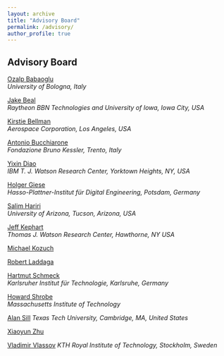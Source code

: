 ```yaml
---
layout: archive
title: "Advisory Board"
permalink: /advisory/
author_profile: true
---
```


## Advisory Board

[Ozalp Babaoglu](http://www.cs.unibo.it/babaoglu/)   
*University of Bologna, Italy*

[Jake Beal](https://jakebeal.github.io/)   
 *Raytheon BBN Technologies and University of Iowa, Iowa City, USA*

[Kirstie Bellman](https://www.researchgate.net/profile/Kirstie_Bellman)  
 *Aerospace Corporation, Los Angeles, USA*

[Antonio Bucchiarone](https://das.fbk.eu/people/profile/bucchiarone)  
 *Fondazione Bruno Kessler, Trento, Italy*

[Yixin Diao]()  
 *IBM T. J. Watson Research Center, Yorktown Heights, NY, USA*

[Holger Giese](https://hpi.de/giese/personen/prof-dr-holger-giese.html)  
 *Hasso-Plattner-Institut für Digital Engineering, Potsdam, Germany*

[Salim Hariri](https://ece.engineering.arizona.edu/faculty-staff/faculty/salim-hariri)  
 *University of Arizona, Tucson, Arizona, USA* 

[Jeff Kephart](https://researcher.watson.ibm.com/researcher/view.php?person=us-kephart)  
 *Thomas J. Watson Research Center, Hawthorne, NY USA*

[Michael Kozuch](https://scholar.google.com/citations?user=RPWFQlAAAAAJ&hl=en)  

[Robert Laddaga](http://people.csail.mit.edu/rladdaga/)  
 
[Hartmut Schmeck](https://www.kastel.kit.edu/schmeck.php)  
 *Karlsruher Institut für Technologie, Karlsruhe, Germany*

[Howard Shrobe](https://people.csail.mit.edu/hes/)  
 *Massachusetts Institute of Technology*

[Alan Sill](https://www.researchgate.net/profile/Alan_Sill)
 *Texas Tech University, Cambridge, MA, United States*

[Xiaoyun Zhu]()
 
[Vladimir Vlassov](https://people.kth.se/~vladv/)
 *KTH Royal Institute of Technology, Stockholm, Sweden*
